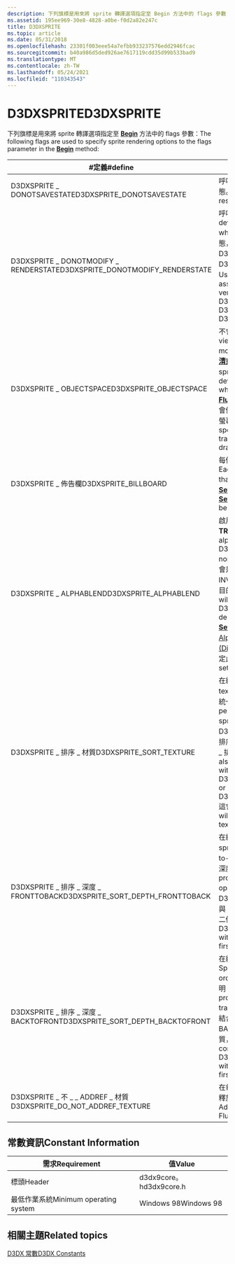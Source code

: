 ```yaml
---
description: 下列旗標是用來將 sprite 轉譯選項指定至 Begin 方法中的 flags 參數：
ms.assetid: 195ee969-30e8-4828-a0be-f0d2a82e247c
title: D3DXSPRITE
ms.topic: article
ms.date: 05/31/2018
ms.openlocfilehash: 23301f003eee54a7efbb933237576edd2946fcac
ms.sourcegitcommit: b40a986d5ded926ae7617119cdd35d99b533bad9
ms.translationtype: MT
ms.contentlocale: zh-TW
ms.lasthandoff: 05/24/2021
ms.locfileid: "110343543"
---
```

# <a name="d3dxsprite"></a><span data-ttu-id="85a8d-103">D3DXSPRITE</span><span class="sxs-lookup"><span data-stu-id="85a8d-103">D3DXSPRITE</span></span>

<span data-ttu-id="85a8d-104">下列旗標是用來將 sprite 轉譯選項指定至 [**Begin**](id3dxsprite--begin.md) 方法中的 flags 參數：</span><span class="sxs-lookup"><span data-stu-id="85a8d-104">The following flags are used to specify sprite rendering options to the flags parameter in the [**Begin**](id3dxsprite--begin.md) method:</span></span>



| <span data-ttu-id="85a8d-105">\#定義</span><span class="sxs-lookup"><span data-stu-id="85a8d-105">\#define</span></span>                             | <span data-ttu-id="85a8d-106">Description</span><span class="sxs-lookup"><span data-stu-id="85a8d-106">Description</span></span>                                                                                                                                                                                                                                                                                                                                                                                                                       |
|--------------------------------------|-----------------------------------------------------------------------------------------------------------------------------------------------------------------------------------------------------------------------------------------------------------------------------------------------------------------------------------------------------------------------------------------------------------------------------------|
| <span data-ttu-id="85a8d-107">D3DXSPRITE \_ DONOTSAVESTATE</span><span class="sxs-lookup"><span data-stu-id="85a8d-107">D3DXSPRITE\_DONOTSAVESTATE</span></span>           | <span data-ttu-id="85a8d-108">呼叫 [**Begin**](id3dxsprite--begin.md) 或 [**End**](id3dxsprite--end.md) 時，不會儲存或還原裝置狀態。</span><span class="sxs-lookup"><span data-stu-id="85a8d-108">The device state is not to be saved or restored when [**Begin**](id3dxsprite--begin.md) or [**End**](id3dxsprite--end.md) is called.</span></span>                                                                                                                                                                                                                                                                                            |
| <span data-ttu-id="85a8d-109">D3DXSPRITE \_ DONOTMODIFY \_ RENDERSTATE</span><span class="sxs-lookup"><span data-stu-id="85a8d-109">D3DXSPRITE\_DONOTMODIFY\_RENDERSTATE</span></span> | <span data-ttu-id="85a8d-110">呼叫 [**Begin**](id3dxsprite--begin.md) 時，不會變更裝置呈現狀態。</span><span class="sxs-lookup"><span data-stu-id="85a8d-110">The device render state is not to be changed when [**Begin**](id3dxsprite--begin.md) is called.</span></span> <span data-ttu-id="85a8d-111">裝置會假設為有效的狀態，以在 D3DDECLUSAGE \_ 位置、D3DDECLUSAGE \_ TEXCOORD 和 D3DDECLUSAGE 色彩資料中繪製包含 UsageIndex = 0 的頂點 \_ 。</span><span class="sxs-lookup"><span data-stu-id="85a8d-111">The device is assumed to be in a valid state to draw vertices containing UsageIndex = 0 in the D3DDECLUSAGE\_POSITION, D3DDECLUSAGE\_TEXCOORD, and D3DDECLUSAGE\_COLOR data.</span></span>                                                                                                                                                     |
| <span data-ttu-id="85a8d-112">D3DXSPRITE \_ OBJECTSPACE</span><span class="sxs-lookup"><span data-stu-id="85a8d-112">D3DXSPRITE\_OBJECTSPACE</span></span>              | <span data-ttu-id="85a8d-113">不會修改世界、觀點和投射轉換。</span><span class="sxs-lookup"><span data-stu-id="85a8d-113">The world, view, and projection transforms are not modified.</span></span> <span data-ttu-id="85a8d-114">目前設定為裝置的轉換是用來在)  (排 [**清或結束時繪製**](id3dxsprite--flush.md) 批次後 [**端**](id3dxsprite--end.md) 時，用來轉換 sprite。</span><span class="sxs-lookup"><span data-stu-id="85a8d-114">The transforms currently set to the device are used to transform the sprites when the batched sprites are drawn (when [**Flush**](id3dxsprite--flush.md) or [**End**](id3dxsprite--end.md) is called).</span></span> <span data-ttu-id="85a8d-115">如果未指定此旗標，則會修改 [world]、[view] 和 [投射] 轉換，以便在螢幕空間座標中繪製 sprite。</span><span class="sxs-lookup"><span data-stu-id="85a8d-115">If this flag is not specified, then world, view, and projection transforms are modified so that sprites are drawn in screen-space coordinates.</span></span>              |
| <span data-ttu-id="85a8d-116">D3DXSPRITE \_ 佈告欄</span><span class="sxs-lookup"><span data-stu-id="85a8d-116">D3DXSPRITE\_BILLBOARD</span></span>                | <span data-ttu-id="85a8d-117">每個 sprite 都會旋轉其中心，使其面對檢視器。</span><span class="sxs-lookup"><span data-stu-id="85a8d-117">Each sprite will be rotated about its center so that it is facing the viewer.</span></span> <span data-ttu-id="85a8d-118">必須先呼叫 [**SetWorldViewLH**](id3dxsprite--setworldviewlh.md)或 [**SetWorldViewRH**](id3dxsprite--setworldviewrh.md) 。</span><span class="sxs-lookup"><span data-stu-id="85a8d-118">[**SetWorldViewLH**](id3dxsprite--setworldviewlh.md) or [**SetWorldViewRH**](id3dxsprite--setworldviewrh.md) must be called first.</span></span>                                                                                                                                                                                                                |
| <span data-ttu-id="85a8d-119">D3DXSPRITE \_ ALPHABLEND</span><span class="sxs-lookup"><span data-stu-id="85a8d-119">D3DXSPRITE\_ALPHABLEND</span></span>               | <span data-ttu-id="85a8d-120">啟用 \_ 將 D3DRS ALPHATESTENABLE 設定為 **TRUE** (非零 Alpha) 的 Alpha 混色。</span><span class="sxs-lookup"><span data-stu-id="85a8d-120">Enables alpha blending with D3DRS\_ALPHATESTENABLE set to **TRUE** (for nonzero alpha).</span></span> <span data-ttu-id="85a8d-121">D3DBLEND \_ SRCALPHA 將會是來源 blend 狀態，而 D3DBLEND \_ INVSRCALPHA 將是呼叫 [**graphicsdevice**](/windows/desktop/api)時的目的地 blend 狀態。</span><span class="sxs-lookup"><span data-stu-id="85a8d-121">D3DBLEND\_SRCALPHA will be the source blend state, and D3DBLEND\_INVSRCALPHA will be the destination blend state in calls to [**SetRenderState**](/windows/desktop/api).</span></span> <span data-ttu-id="85a8d-122">請參閱 [ (Direct3D 9) 的 Alpha 混色狀態 ](alpha-blending-state.md)。</span><span class="sxs-lookup"><span data-stu-id="85a8d-122">See [Alpha Blending State (Direct3D 9)](alpha-blending-state.md).</span></span> <span data-ttu-id="85a8d-123">[**ID3DXFont**](id3dxfont.md) 需要在繪製文字時設定此旗標。</span><span class="sxs-lookup"><span data-stu-id="85a8d-123">[**ID3DXFont**](id3dxfont.md) expects this flag to be set when drawing text.</span></span> |
| <span data-ttu-id="85a8d-124">D3DXSPRITE \_ 排序 \_ 材質</span><span class="sxs-lookup"><span data-stu-id="85a8d-124">D3DXSPRITE\_SORT\_TEXTURE</span></span>            | <span data-ttu-id="85a8d-125">在繪圖之前依材質排序子動畫。</span><span class="sxs-lookup"><span data-stu-id="85a8d-125">Sort sprites by texture prior to drawing.</span></span> <span data-ttu-id="85a8d-126">這可在繪製非重迭的統一深度 sprite 時改善效能。</span><span class="sxs-lookup"><span data-stu-id="85a8d-126">This can improve performance when drawing non-overlapping sprites of uniform depth.</span></span> <span data-ttu-id="85a8d-127">您也可以結合 D3DXSPRITE \_ 排序 \_ 材質與 D3DXSPRITE \_ 排序 \_ 深度 \_ FRONTTOBACK 或 D3DXSPRITE \_ 排序 \_ 深度 \_ BACKTOFRONT。</span><span class="sxs-lookup"><span data-stu-id="85a8d-127">You may also combine D3DXSPRITE\_SORT\_TEXTURE with either D3DXSPRITE\_SORT\_DEPTH\_FRONTTOBACK or D3DXSPRITE\_SORT\_DEPTH\_BACKTOFRONT.</span></span> <span data-ttu-id="85a8d-128">這會依深度的第一層和材質秒排序子清單。</span><span class="sxs-lookup"><span data-stu-id="85a8d-128">This will sort the list of sprites by depth first and texture second.</span></span><br/>                                                                           |
| <span data-ttu-id="85a8d-129">D3DXSPRITE \_ 排序 \_ 深度 \_ FRONTTOBACK</span><span class="sxs-lookup"><span data-stu-id="85a8d-129">D3DXSPRITE\_SORT\_DEPTH\_FRONTTOBACK</span></span> | <span data-ttu-id="85a8d-130">在繪圖之前，會依深度以深度順序來排序 sprite。</span><span class="sxs-lookup"><span data-stu-id="85a8d-130">Sprites are sorted by depth in front-to-back order prior to drawing.</span></span> <span data-ttu-id="85a8d-131">當您繪製不同深度的不透明 sprite 時，建議使用此程式。</span><span class="sxs-lookup"><span data-stu-id="85a8d-131">This procedure is recommended when drawing opaque sprites of varying depths.</span></span> <span data-ttu-id="85a8d-132">您可以結合 D3DXSPRITE \_ 排序 \_ 深度 \_ FRONTTOBACK 與 D3DXSPRITE \_ 排序 \_ 材質，以依深度和第二個材質進行排序。</span><span class="sxs-lookup"><span data-stu-id="85a8d-132">You may combine D3DXSPRITE\_SORT\_DEPTH\_FRONTTOBACK with D3DXSPRITE\_SORT\_TEXTURE to sort first by depth, and second by texture.</span></span><br/>                                                                                                                                   |
| <span data-ttu-id="85a8d-133">D3DXSPRITE \_ 排序 \_ 深度 \_ BACKTOFRONT</span><span class="sxs-lookup"><span data-stu-id="85a8d-133">D3DXSPRITE\_SORT\_DEPTH\_BACKTOFRONT</span></span> | <span data-ttu-id="85a8d-134">在繪圖之前，會依深度以深度順序排序 sprite。</span><span class="sxs-lookup"><span data-stu-id="85a8d-134">Sprites are sorted by depth in back-to-front order prior to drawing.</span></span> <span data-ttu-id="85a8d-135">當您繪製不同深度的透明 sprite 時，建議使用此程式。</span><span class="sxs-lookup"><span data-stu-id="85a8d-135">This procedure is recommended when drawing transparent sprites of varying depths.</span></span> <span data-ttu-id="85a8d-136">您可以結合 D3DXSPRITE \_ 排序 \_ 深度 \_ BACKTOFRONT 與 D3DXSPRITE \_ 排序 \_ 材質，以依深度和第二個材質進行排序。</span><span class="sxs-lookup"><span data-stu-id="85a8d-136">You may combine D3DXSPRITE\_SORT\_DEPTH\_BACKTOFRONT with D3DXSPRITE\_SORT\_TEXTURE to sort first by depth, and second by texture.</span></span><br/>                                                                                                                              |
| <span data-ttu-id="85a8d-137">D3DXSPRITE \_ 不 \_ \_ ADDREF \_ 材質</span><span class="sxs-lookup"><span data-stu-id="85a8d-137">D3DXSPRITE\_DO\_NOT\_ADDREF\_TEXTURE</span></span> | <span data-ttu-id="85a8d-138">在每次繪製時停用呼叫 AddRef () ，並在排清 () 釋放 () ，以獲得更好的效能。</span><span class="sxs-lookup"><span data-stu-id="85a8d-138">Disables calling AddRef() on every draw, and Release() on Flush() for better performance.</span></span>                                                                                                                                                                                                                                                                                                                                         |



 

## <a name="constant-information"></a><span data-ttu-id="85a8d-139">常數資訊</span><span class="sxs-lookup"><span data-stu-id="85a8d-139">Constant Information</span></span>



| <span data-ttu-id="85a8d-140">需求</span><span class="sxs-lookup"><span data-stu-id="85a8d-140">Requirement</span></span>                         | <span data-ttu-id="85a8d-141">值</span><span class="sxs-lookup"><span data-stu-id="85a8d-141">Value</span></span>            |
|--------------------------|-------------|
| <span data-ttu-id="85a8d-142">標頭</span><span class="sxs-lookup"><span data-stu-id="85a8d-142">Header</span></span>                   | <span data-ttu-id="85a8d-143">d3dx9core。h</span><span class="sxs-lookup"><span data-stu-id="85a8d-143">d3dx9core.h</span></span> |
| <span data-ttu-id="85a8d-144">最低作業系統</span><span class="sxs-lookup"><span data-stu-id="85a8d-144">Minimum operating system</span></span> | <span data-ttu-id="85a8d-145">Windows 98</span><span class="sxs-lookup"><span data-stu-id="85a8d-145">Windows 98</span></span>  |



 

## <a name="related-topics"></a><span data-ttu-id="85a8d-146">相關主題</span><span class="sxs-lookup"><span data-stu-id="85a8d-146">Related topics</span></span>

<dl> <dt>

[<span data-ttu-id="85a8d-147">D3DX 常數</span><span class="sxs-lookup"><span data-stu-id="85a8d-147">D3DX Constants</span></span>](dx9-graphics-reference-d3dx-constants.md)
</dt> </dl>

 

 





